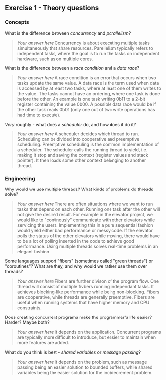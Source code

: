 Exercise 1 - Theory questions
-----------------------------

### Concepts

What is the difference between *concurrency* and *parallelism*?
> *Your answer here*
Concurrency is about executing multiple tasks simultaneously that share resources. Parellelism typically refers to independent tasks, where the goal is to run the tasks on independent hardware, such as on multiple cores.

What is the difference between a *race condition* and a *data race*? 
> *Your answer here*
A race condition is an error that occurs when two tasks update the same value.
A data race is the term used when data is accessed by at least two tasks, where at least one of them writes to the value. The tasks cannot have an ordering, where one task is done before the other. An example is one task writing 0b11 to a 2-bit register containing the value 0b00. A possible data race would be if the other task reads 0b01 (only one out of two write operations has had time to execute). 
 
*Very* roughly - what does a *scheduler* do, and how does it do it?
> *Your answer here*
A scheduler decides which thread to run. Scheduling can be divided into cooperative and preemptive scheduling. Preemptive scheduling is the common implementation of a scheduler. The scheduler calls the running thread to yield, i.e. making it stop and saving the context (register values and stack pointer). It then loads some other context belonging to another thread.


### Engineering

Why would we use multiple threads? What kinds of problems do threads solve?
> *Your answer here*
There are often situations where we want to run tasks that depend on each other. Running one task after the other will not give the desired result. For example in the elevator project, we would like to "continously" communicate with other elevators while servicing the users. Implementing this in a pure sequential fashion would yield either bad performance or messy code. If the elevator polls the status of the other elevators while moving, there would have to be a lot of polling inserted in the code to achieve good performance.
Using multiple threads solves real-time problems in an elegant fashion.

Some languages support "fibers" (sometimes called "green threads") or "coroutines"? What are they, and why would we rather use them over threads?
> *Your answer here*
Fibers are further divison of the program flow. One thread will consist of multiple fivbers running independant tasks. It achieves blocking-like performance while being non-blocking. Fibers are cooperative, while threads are generally preemptive.
Fibers are useful when running systems that have higher memory and CPU constraints.

Does creating concurrent programs make the programmer's life easier? Harder? Maybe both?
> *Your answer here*
It depends on the application. Concurrent programs are typically more difficult to introduce, but easier to maintain when more features are added.

What do you think is best - *shared variables* or *message passing*?
> *Your answer here*
It depends on the problem, such as message passing being an easier solution to bounded buffers, while shared variables being the easier solution for the inc/decrement problem.

